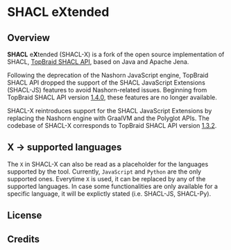 # **SHACL** e**X**tended

## Overview

**SHACL** e**X**tended (SHACL-X) is a fork of the open source implementation of SHACL, [TopBraid SHACL API](https://github.com/TopQuadrant/shacl), based on Java and Apache Jena.

Following the deprecation of the Nashorn JavaScript engine, TopBraid SHACL API dropped the support of the SHACL JavaScript Extensions (SHACL-JS) features to avoid Nashorn-related issues. Beginning from TopBraid SHACL API version [1.4.0](https://github.com/TopQuadrant/shacl/releases/tag/v1.4.0), these features are no longer available.

SHACL-X reintroduces support for the SHACL JavaScript Extensions by replacing the Nashorn engine with GraalVM and the Polyglot APIs. The codebase of SHACL-X corresponds to TopBraid SHACL API version [1.3.2](https://github.com/TopQuadrant/shacl/releases/tag/shacl-1.3.2).

## X &rarr; supported languages
The `X` in SHACL-X can also be read as a placeholder for the languages supported by the tool. Currently, `JavaScript` and `Python` are the only supported ones. Everytime `X` is used, it can be replaced by any of the supported languages. In case some functionalities are only available for a specific language, it will be explictly stated (i.e. SHACL-JS, SHACL-Py).

## License

## Credits